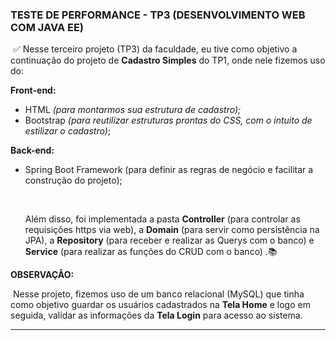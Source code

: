###  TESTE DE PERFORMANCE - TP3 (DESENVOLVIMENTO WEB COM JAVA EE)

​			:white_check_mark: Nesse terceiro projeto (TP3) da faculdade, eu tive como objetivo a continuação do projeto de **Cadastro Simples** do TP1, onde nele fizemos uso do:

**Front-end:**

- HTML _(para montarmos sua estrutura de cadastro);_
- Bootstrap _(para reutilizar estruturas prontas do CSS, com o intuito de estilizar o cadastro)_;

**Back-end:**

- Spring Boot Framework (para definir as regras de negócio e facilitar a construção do projeto);

  ​		

  Além disso, foi implementada a pasta **Controller** (para controlar as requisições https via web), a **Domain** (para servir como persistência na JPA), a **Repository** (para receber e realizar as Querys com o banco) e **Service** (para realizar as funções do CRUD com o banco) .:books:

**OBSERVAÇÃO:**

​		Nesse projeto, fizemos uso de um banco relacional (MySQL) que tinha como objetivo guardar os usuários cadastrados na **Tela Home** e logo em seguida, validar as informações da **Tela Login** para acesso ao sistema.

------

